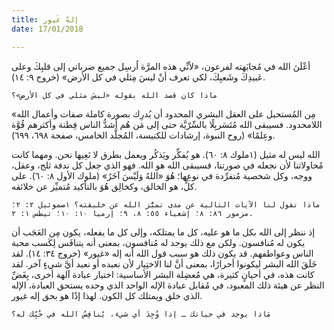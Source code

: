 ```yaml
---
title: إلهٌ غَيور
date: 17/01/2018

---
```


أعْلَنَ الله في مُجابَهته لفرعون، «لأنِّي هذه المرَّة اُرسِل جميع ضرباتي إلى قلبِكَ وعلى عَبيدِكَ وشَعبِكَ، لكي تعرف أنْ ليسَ مِثلي في كل الأرض» (خروج ٩: ١٤).

`ماذا كان قصد الله بقوله «ليسَ مثلي في كل الأرض»؟`

«مِن المُستحيل على العقل البشري المحدود أن يُدرِك بصورة كاملة صفات وأعمال الله اللامحدود. فسيبقى الله مُتَسَربِلًا بالسِّرّيَّة حتى إلى مَن هُم أشدُّ الناس فِطنة وأكثرهم قُوَّة وعِلمًا» (روح النبوة، إرشادات للكنيسة، المُجلَّد الخامس، صفحة ٦٩٨، ٦٩٩).

الله ليس له مثيل (١ملوك ٨: ٦٠). هو يُفكِّر ويَذكُر ويعمل بطرق لا نَعِيها نحن. ومهما كانت مُحاولاتنا لأن نجعله في صورتنا، فسيبقى الله هو الله. فهو الذي جعل كل ندفة ثلج، وعقل، ووجه، وكل شخصية مُتفرِّدة في نوعِها؛ هُوَ «اللهُ وَلَيْسَ آخَرُ» (ملوك الأول ٨: ٦٠). على كلٍّ، هو الخالق، وكخالِق هُوَ بالتأكيد مُتميِّز عن خلائقه.

`ماذا تقول لنا الآيات التالية عن مدى تميُّز الله عن خليقته؟ ١صموئيل ٢: ٢؛ مزمور ٨٦: ٨؛ إشعياء ٥٥: ٨، ٩؛ إرميا ١٠: ١٠؛ تيطس ١: ٢.`

إذ ننظر إلى الله بكل ما هو عليه، كل ما يمتلكه، وإلى كل ما يفعله، يكون مِن العَجَب أن يكون له مُنافسون. ولكن مع ذلك يوجد له مُنافسون، بمعنى أنه يتنافَس لِكَسب محبة الناس وعواطفهم. قد يكون ذلك هو سبب قول الله أنه إله «غيور» (خروج ٣٤: ١٤). لقد خَلَقَ الله البشر ليكونوا أحرارًا، بمعنى أنَّ لنا الاختِيار لأن نعبده أو نعبد أيَّ شيءٍ آخر. لقد كانت هذه، في أحيانٍ كثيرة، هي مُعضِلة البشر الأساسية: اختيار عبادة آلهة أخرى، بِغَضِّ النظر عن هيئة ذلك المعبود، في مُقابل عبادة الإله الواحد الذي وحده يستحق العبادة، الإله الذي خلق ويمتلك كل الكون. لهذا إذًا هو بحق إله غيور.

`مَاذا يوجد في حياتك ـ إذا وُجِدَ أي شيء، يُنافِسُ الله في حُبِّك له؟`